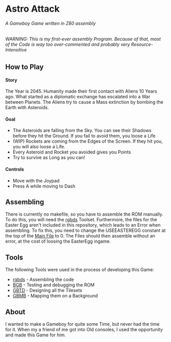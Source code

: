 Astro Attack
======
###### A Gameboy Game written in Z80 assembly

###### WARNING: This is my first-ever assembly Program. Because of that, most of the Code is way too over-commented and probably very Resource-Intensitive

How to Play
---
#### Story
The Year is 2045. Humanity made their first contact with Aliens 10 Years ago. What started as a diplomatic exchange has escalated into a War between Planets. The Aliens try to cause a Mass extinction by bombing the Earth with Asteroids.

#### Goal
- The Asteroids are falling from the Sky. You can see their Shadows before they hit the Ground. If you fail to avoid them, you loose a Life
- (WIP) Rockets are coming from the Edges of the Screen. If they hit you, you will also loose a Life.
- Every Asteroid and Rocket you avoided gives you Points
- Try to survive as Long as you can!

#### Controls
- Move with the Joypad
- Press A while moving to Dash

Assembling
---
There is currently no makefile, so you have to assemble the ROM manually. To do this, you will need the [rgbds](https://github.com/rednex/rgbds) Toolset. Furthermore, the files for the Easter Egg aren't included in this repository, which leads to an Error when assembling. To fix this, you need to change the USEEASTEREGG constant at the top of the [Main File](src/astroattack.asm) to 0. The Files should then assemble without an error, at the cost of loosing the EasterEgg ingame.

Tools
---
The following Tools were used in the process of developing this Game:
- [rgbds](https://github.com/rednex/rgbds) - Assembling the code
- [BGB](http://bgb.bircd.org/) - Testing and debugging the ROM
- [GBTD](http://www.devrs.com/gb/hmgd/gbtd.html) - Designing all the Tilesets
- [GBMB](http://www.devrs.com/gb/hmgd/gbmb.html) - Mapping them on a Background

About
---
I wanted to make a Gameboy for quite some Time, but never had the time for it. When my a friend of me got into Old consoles, I used the opportunity and made this Game for him.
